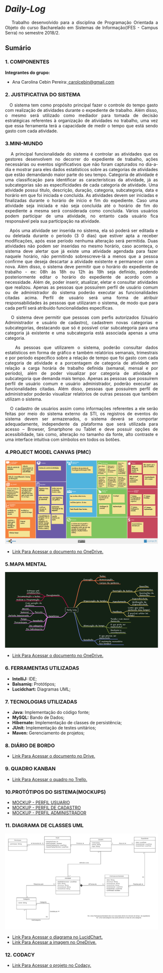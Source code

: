 # _Daily-Log_

<P align="justify">&nbsp&nbsp Trabalho desenvolvido para a disciplina de Programação Orientada a Objeto do curso Bacharelado em Sistemas de Informação(IFES - Campus Serra) no semestre 2018/2.</p>

## Sumário

### 1. COMPONENTES<br>
**Integrantes do grupo:**<br>
-   Ana Carolina Cebin Pereira:<a href="url"> carolcebin@gmail.com </a>

### 2. JUSTIFICATIVA DO SISTEMA<br>
<P align="justify">&nbsp&nbsp O sistema tem como propósito principal fazer o controle do tempo gasto com realização de atividades durante o expediente de trabalho. Além disso, o mesmo será utilizado como mediador para tomada de decisão estratégicas referentes à organização de atividades no trabalho, uma vez que essa ferramenta terá a capacidade de medir o tempo que está sendo gasto com cada atividade.
 </p>

### 3.MINI-MUNDO<br>
<P align="justify">&nbsp&nbsp A principal funcionalidade do sistema é controlar as atividades que os gestores desenvolvem no decorrer do expediente de trabalho, ações necessárias ou eventos significativos que não foram capturados no dia-a-dia e mostrar para eles dados estatísticos sobre as categorias de atividades que estão demandando maior parte do seu tempo. Categoria de atividade é uma classificação para identificar as características da atividade, já as subcategorias são as especificidades de cada categoria de atividade. Uma atividade possui titulo, descrição, duração, categoria, subcategoria, data e horário em que foi iniciada e concluída. As atividades devem ser iniciadas e finalizadas durante o horário de início e fim do expediente. Caso uma atividade seja iniciada e não seja concluída até o horário de fim do expediente a mesma será considerada como concluída. Vários usuários podem participar de uma atividade, no entanto cada usuário fica responsável pela sua participação na atividade. </p>

<P align="justify">&nbsp&nbsp Após uma atividade ser inserida no sistema, ela só poderá ser editada e ou deletada durante o período (3 0 dias) que estiver apta a receber modificações, após esse período nenhuma alteração será permitida. Duas atividades não podem ser inseridas no mesmo horário, caso aconteça, o sistema deve alertar que já existe uma atividade agendada para fazer naquele horário, não permitindo sobrescreve-lá a menos que a pessoa confirme que deseja descartar a atividade existente e permanecer com a nova. Além disso, o sistema deve permitir que o horário do expediente de trabalho - ex: 08h às 18h ou 12h às 19h seja definido, podendo posteriormente editar o horário do expediente de acordo com a necessidade. Além de, poder inserir, atualizar, eletar e consultar atividades que realizou. Apenas as pessoas que possuírem perfil de usuário comum ou de administrador do sistema poderão executar as funcionalidades citadas acima. Perfil de usuário será uma forma de atribuir responsabilidades às pessoas que utilizaram o sistema, de modo que para cada perfil será atribuído funcionalidades específicas. </p>
 
<P align="justify">&nbsp&nbsp O sistema deve permitir que pessoas com perfis autorizados (Usuário Administrador e usuário de cadastro), cadastrem novas categorias e subcategorias, destacando que só é possível criar subcategoria para uma categoria já existente e uma subcategoria está associada apenas a uma categoria. </p>
 
<P align="justify">&nbsp&nbsp As pessoas que utilizarem o sistema, poderão consultar dados estatísticos em forma de gráfico e também relatórios semanais, trimestrais e por período específico sobre a relação de tempo que foi gasto com cada categoria de atividade e a porcentagem de categoria de atividade em relação a carga horária de trabalho definida (semanal, mensal e por período), além de poder visualizar por categoria de atividade a subcategoria que demanda mais tempo. Apenas as pessoas que possuírem perfil de usuário comum e usuário administrador, poderão executar as funcionalidades citadas. Além disso, pessoas que possuírem perfil de administrador poderão visualizar relatórios de outras pessoas que também utilizam o sistema. </p>

<P align="justify">&nbsp&nbsp O cadastro de usuários assim como informações referentes a ele serão feitas por meio do sistema externo da STI, os registros de eventos do sistema devem ser armazenados, o sistema deverá se comportar adequadamente, independente da plataforma que será utilizada para acesso – Browser, Smartphone ou Tablet e deve possuir opções de acessibilidade, tais como, alteração no tamanho da fonte, alto contraste e uma interface intuitiva com símbolos em todos os botões. </p>


### 4.PROJECT MODEL CANVAS (PMC)<br>
 ![Alt Text](https://github.com/CarolCebin/DailyLog/blob/master/Documentos/Imagens/Project%20Model%20Canvas(PMC).jpg)
-   [Link Para Acessar o documento no OneDrive.](https://1drv.ms/u/s!AsfHusfPLfUba7HCPDh_X7LmH0k)

### 5.MAPA MENTAL<br>
 ![Alt Text](https://github.com/CarolCebin/DailyLog/blob/master/Documentos/Imagens/Mapa%20Mental%20do%20Sistema.png)
 -   [Link Para Acessar o documento no OneDrive.](https://1drv.ms/u/s!AsfHusfPLfUbatXb6X0YvdoGzQ0)
 
### 6. FERRAMENTAS UTILIZADAS<br>
-   **IntelliJ:** IDE;
-   **Balsamiq:** Protótipos;
-   **Lucidchart:** Diagramas UML;
 
### 7. TECNOLOGIAS UTILIZADAS<br>
-   **Java:** Implementação do código fonte;
-   **MySQL:** Bando de Dados;
-   **Hibernate:** Implementação de classes de persistência;
-   **JUnit:** Implementação de testes unitários;
-   **Maven:** Gerenciamento de projetos;

### 8. DIÁRIO DE BORDO<br>
-   [Link Para Acessar o documento no Drive.](https://1drv.ms/w/s!AsfHusfPLfUbbcuaD8jUe9baGZ4)

### 9. QUADRO KANBAN<br>
-   [Link Para Acessar o quadro no Trello.](https://trello.com/b/KcUYk8bI/dailylog)

### 10.PROTÓTIPOS DO SISTEMA(MOCKUPS)<br>
-   [MOCKUP - PERFIL USUARIO](https://github.com/CarolCebin/DailyLog/blob/master/Documentos/Prot%C3%B3tipos/Daily%20Log%20-%20Perfil%20Usuario%20Comum%20.pdf)
-   [MOCKUP - PERFIL DE CADASTRO](https://github.com/CarolCebin/DailyLog/blob/master/Documentos/Prot%C3%B3tipos/Daily%20Log%20%20-%20Perfil%20de%20Cadastro.pdf)
-   [MOCKUP - PERFIL ADMINISTRADOR](https://github.com/CarolCebin/DailyLog/blob/master/Documentos/Prot%C3%B3tipos/Daily%20Log%20-%20Perfil%20Adiministrador.pdf)

### 11. DIAGRAMA DE CLASSES UML<br>
 ![Alt Text](https://github.com/CarolCebin/DailyLog/blob/master/Documentos/Imagens/Diagrama%20UML.jpeg)
 -   [Link Para Acessar o diagrama no LucidChart.](https://www.lucidchart.com/invitations/accept/72f7eec6-2d61-4064-87d1-531f5ba1b026)
 -   [Link Para Acessar a imagem no OneDrive.](https://1drv.ms/u/s!AsfHusfPLfUbbIzVYTDavuDAakg)

### 12. CODACY<br>
-   [Link Para Acessar o projeto no Codacy.](https://app.codacy.com/project/CarolCebin/DailyLog/dashboard?branchId=9624701)
